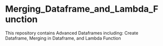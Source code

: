 # Merging_Dataframe_and_Lambda_Function
This repository contains Advanced Dataframes including: Create Dataframe, Merging in Dataframe, and Lambda Function
